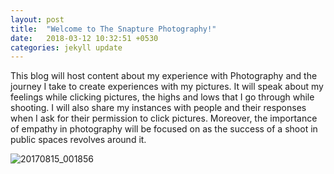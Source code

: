 ```yaml
---
layout: post
title:  "Welcome to The Snapture Photography!"
date:   2018-03-12 10:32:51 +0530
categories: jekyll update
---
```

This blog will host content about my experience with Photography and the journey I take to create experiences with my pictures. It will speak about my feelings while clicking pictures, the highs and lows that I go through while shooting. I will also share my instances with people and their responses when I ask for their permission to click pictures. Moreover, the importance of empathy in photography will be focused on as the success of a shoot in public spaces revolves around it.

![20170815_001856](https://user-images.githubusercontent.com/36674020/37275122-5cc09386-2604-11e8-9c88-9f6c6743c1b8.jpg)
